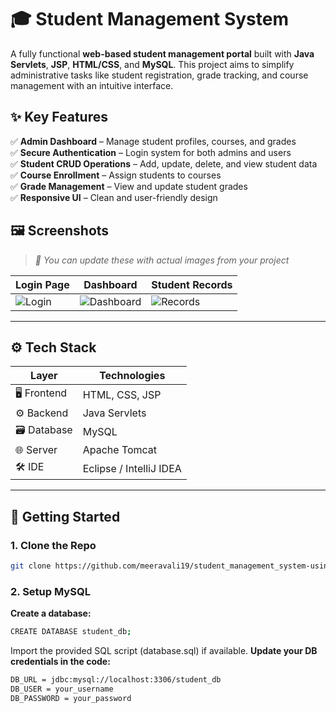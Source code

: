 # 🎓 Student Management System

A fully functional **web-based student management portal** built with **Java Servlets**, **JSP**, **HTML/CSS**, and **MySQL**. This project aims to simplify administrative tasks like student registration, grade tracking, and course management with an intuitive interface.


## ✨ Key Features

✅ **Admin Dashboard** – Manage student profiles, courses, and grades  
✅ **Secure Authentication** – Login system for both admins and users  
✅ **Student CRUD Operations** – Add, update, delete, and view student data  
✅ **Course Enrollment** – Assign students to courses  
✅ **Grade Management** – View and update student grades  
✅ **Responsive UI** – Clean and user-friendly design  


## 🖼️ Screenshots

> _📌 You can update these with actual images from your project_

| Login Page | Dashboard | Student Records |
|------------|-----------|-----------------|
| ![Login](assets/login.png) | ![Dashboard](assets/dashboard.png) | ![Records](assets/records.png) |

---

## ⚙️ Tech Stack

| Layer        | Technologies             |
|--------------|--------------------------|
| 🖥 Frontend   | HTML, CSS, JSP           |
| ⚙️ Backend    | Java Servlets            |
| 🗃 Database   | MySQL                    |
| 🌐 Server     | Apache Tomcat            |
| 🛠 IDE        | Eclipse / IntelliJ IDEA  |

---

## 🚀 Getting Started

### 1. Clone the Repo

  ```bash
  git clone https://github.com/meeravali19/student_management_system-using-javaServlet.git
  ```

### 2. Setup MySQL
**Create a database:**
  ```sh
  CREATE DATABASE student_db;
  ```
Import the provided SQL script (database.sql) if available.
**Update your DB credentials in the code:**
```sh
DB_URL = jdbc:mysql://localhost:3306/student_db
DB_USER = your_username
DB_PASSWORD = your_password
```



